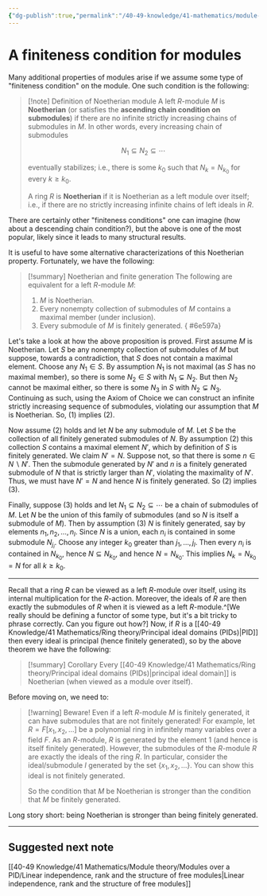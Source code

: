 ```yaml
---
{"dg-publish":true,"permalink":"/40-49-knowledge/41-mathematics/module-theory/modules-over-a-pid/noetherian-modules/","tags":["module_theory"],"updated":"2024-11-14T15:32:57-08:00"}
---
```


# A finiteness condition for modules

Many additional properties of modules arise if we assume some type of "finiteness condition" on the module. One such condition is the following:

> [!note] Definition of Noetherian module
> A left $R$-module $M$ is **Noetherian** (or satisfies the **ascending chain condition on submodules**) if there are no infinite strictly increasing chains of submodules in $M$. In other words, every increasing chain of submodules
> 
> $$N_1\subseteq N_2\subseteq \cdots$$
> 
> eventually stabilizes; i.e., there is some $k_0$ such that $N_k=N_{k_0}$ for every $k\geq k_0$.
> 
> A ring $R$ is **Noetherian** if it is Noetherian as a left module over itself; i.e., if there are no strictly increasing infinite chains of left ideals in $R$.

There are certainly other "finiteness conditions" one can imagine (how about a descending chain condition?), but the above is one of the most popular, likely since it leads to many structural results.

It is useful to have some alternative characterizations of this Noetherian property. Fortunately, we have the following:

> [!summary] Noetherian and finite generation
> The following are equivalent for a left $R$-module $M$:
> 1. $M$ is Noetherian.
> 2. Every nonempty collection of submodules of $M$ contains a maximal member (under inclusion).
> 3. Every submodule of $M$ is finitely generated.
{ #6e597a}


Let's take a look at how the above proposition is proved. First assume $M$ is Noetherian. Let $S$ be any nonempty collection of submodules of $M$ but suppose, towards a contradiction, that $S$ does not contain a maximal element. Choose any $N_1\in S$. By assumption $N_1$ is not maximal (as $S$ has no maximal member), so there is some $N_2\in S$ with $N_1\subsetneq N_2$. But then $N_2$ cannot be maximal either, so there is some $N_3$ in $S$ with $N_2\subsetneq N_3$. Continuing as such, using the Axiom of Choice we can construct an infinite strictly increasing sequence of submodules, violating our assumption that $M$ is Noetherian. So, (1) implies (2).

Now assume (2) holds and let $N$ be any submodule of $M$. Let $S$ be the collection of all finitely generated submodules of $N$. By assumption (2) this collection $S$ contains a maximal element $N'$, which by definition of $S$ is finitely generated. We claim $N'=N$. Suppose not, so that there is some $n\in N\backslash N'$. Then the submodule generated by $N'$ and $n$ is a finitely generated submodule of $N$ that is strictly larger than $N'$, violating the maximality of $N'$. Thus, we must have $N'=N$ and hence $N$ is finitely generated. So (2) implies (3).

Finally, suppose (3) holds and let $N_1\subseteq N_2\subseteq \cdots$ be a chain of submodules of $M$. Let $N$ be the union of this family of submodules (and so $N$ is itself a submodule of $M$). Then by assumption (3) $N$ is finitely generated, say by elements $n_1, n_2,\ldots, n_l$. Since $N$ is a union, each $n_i$ is contained in some submodule $N_{j_i}$. Choose any integer $k_0$ greater than $j_1,\ldots, j_l$. Then every $n_i$ is contained in $N_{k_0}$, hence $N\subseteq N_{k_0}$, and hence $N=N_{k_0}$. This implies $N_k=N_{k_0}=N$ for all $k\geq k_0$.

---

Recall that a ring $R$ can be viewed as a left $R$-module over itself, using its internal multiplication for the $R$-action. Moreover, the ideals of $R$ are then exactly the submodules of $R$ when it is viewed as a left $R$-module.^[We really should be defining a functor of some type, but it's a bit tricky to phrase correctly. Can you figure out how?] Now, if $R$ is a [[40-49 Knowledge/41 Mathematics/Ring theory/Principal ideal domains (PIDs)\|PID]] then every ideal is principal (hence finitely generated), so by the above theorem we have the following:

> [!summary] Corollary
> Every [[40-49 Knowledge/41 Mathematics/Ring theory/Principal ideal domains (PIDs)\|principal ideal domain]] is Noetherian (when viewed as a module over itself).

Before moving on, we need to:

> [!warning] Beware!
> Even if a left $R$-module $M$ is finitely generated, it can have submodules that are not finitely generated! For example, let $R=F[x_1,x_2,\ldots]$ be a polynomial ring in infinitely many variables over a field $F$. As an $R$-module, $R$ is generated by the element $1$ (and hence is itself finitely generated). However, the submodules of the $R$-module $R$ are exactly the ideals of the ring $R$. In particular, consider the ideal/submodule $I$ generated by the set $\{x_1,x_2,\ldots\}$. You can show this ideal is not finitely generated.
>
> So the condition that $M$ be Noetherian is stronger than the condition that $M$ be finitely generated.

Long story short: being Noetherian is stronger than being finitely generated.

---
## Suggested next note

[[40-49 Knowledge/41 Mathematics/Module theory/Modules over a PID/Linear independence, rank and the structure of free modules\|Linear independence, rank and the structure of free modules]]